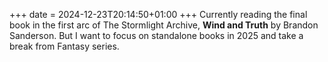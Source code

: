 +++
date = 2024-12-23T20:14:50+01:00
+++
Currently reading the final book in the first arc of The Stormlight Archive, **Wind and Truth** by Brandon Sanderson. But I want to focus on standalone books in 2025 and take a break from Fantasy series.
